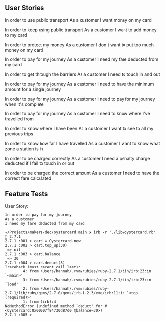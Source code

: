 ## User Stories

In order to use public transport
As a customer
I want money on my card

In order to keep using public transport
As a customer
I want to add money to my card

In order to protect my money
As a customer
I don't want to put too much money on my card

In order to pay for my journey
As a customer
I need my fare deducted from my card

In order to get through the barriers
As a customer
I need to touch in and out

In order to pay for my journey
As a customer
I need to have the minimum amount for a single journey

In order to pay for my journey
As a customer
I need to pay for my journey when it's complete

In order to pay for my journey
As a customer
I need to know where I've travelled from

In order to know where I have been
As a customer
I want to see to all my previous trips

In order to know how far I have travelled
As a customer
I want to know what zone a station is in

In order to be charged correctly
As a customer
I need a penalty charge deducted if I fail to touch in or out

In order to be charged the correct amount
As a customer
I need to have the correct fare calculated


## Feature Tests
User Story: 
```
In order to pay for my journey
As a customer
I need my fare deducted from my card
```

```
~/Projects/makers-dec/oystercard main ❯ irb -r './lib/oystercard.rb'                                                                        2.7.1
2.7.1 :001 > card = Oystercard.new
2.7.1 :002 > card.top_up(30)
 => nil 
2.7.1 :003 > card.balance
 => 30 
2.7.1 :004 > card.deduct(3)
Traceback (most recent call last):
        4: from /Users/hannah/.rvm/rubies/ruby-2.7.1/bin/irb:23:in `<main>'
        3: from /Users/hannah/.rvm/rubies/ruby-2.7.1/bin/irb:23:in `load'
        2: from /Users/hannah/.rvm/rubies/ruby-2.7.1/lib/ruby/gems/2.7.0/gems/irb-1.2.3/exe/irb:11:in `<top (required)>'
        1: from (irb):4
NoMethodError (undefined method `deduct' for #<Oystercard:0x00007f84730d87d0 @balance=30>)
2.7.1 :005 > 
```